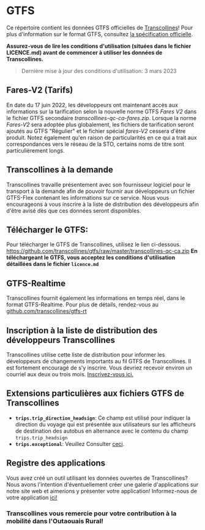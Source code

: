 # GTFS
Ce répertoire contient les données GTFS officielles de [Transcollines](https://www.transcollines.ca/)!
Pour plus d'information sur le format GTFS, consultez [la spécification officielle](https://github.com/google/transit/blob/master/gtfs/spec/en/README.md).

**Assurez-vous de lire les conditions d'utilisation (situées dans le fichier LICENCE.md) avant de commencer à utiliser les données de Transcollines.**

> Dernière mise à jour des conditions d'utilisation: 3 mars 2023

## Fares-V2 (Tarifs)
En date du 17 juin 2022, les développeurs ont maintenant accès aux informations sur la tarification selon la nouvelle norme GTFS _Fares V2_ dans le fichier GTFS secondaire _transcollines-qc-ca-fares.zip_. Lorsque la norme _Fares-V2_ sera adoptée plus globalement, les fichiers de tarification seront ajoutés au GTFS "Régulier" et le fichier spécial _fares-V2_ cessera d'être produit. Notez également qu'en raison de particularités en ce qui a trait aux correspondances vers le réseau de la STO, certains noms de titre sont particulièrement longs.
## Transcollines à la demande
Transcollines travaille présentement avec son fournisseur logiciel pour le transport à la demande afin de pouvoir fournir aux développeurs un fichier GTFS-Flex contenant les informations sur ce service. Nous vous encourageons à vous inscrire à la liste de distribution des développeurs afin d'être avisé dès que ces données seront disponibles.
## Télécharger le GTFS:
Pour télécharger le GTFS de Transcollines, utilisez le lien ci-dessous.
https://github.com/transcollines/gtfs/raw/master/transcollines-qc-ca.zip
**En téléchargeant le GTFS, vous acceptez les conditions d'utilisation détaillées dans le fichier `licence.md`**
## GTFS-Realtime
Transcollines fournit également les informations en temps réel, dans le format GTFS-Realtime. 
Pour plus de détails, rendez-vous au [github.com/transcollines/gtfs-rt](https://github.com/transcollines/gtfs-rt)
## Inscription à la liste de distribution des développeurs Transcollines
Transcollines utilise cette liste de distribution pour informer les développeurs de changements importants au fil GTFS de Transcollines. Il est fortement encouragé de s'y inscrire. Vous devriez recevoir environ un courriel aux deux ou trois mois.
[Inscrivez-vous ici.](https://forms.office.com/Pages/ResponsePage.aspx?id=E7Fe_cNXKEamfise0d6K-7z88p3eAzZIns4uRERv9ZRUNFRTMVM0OFo1NjhMR0ZINEhFUDdVQzU2Uy4u)
## Extensions particulières aux fichiers GTFS de Transcollines
* **`trips.trip_direction_headsign`**: Ce champ est utilisé pour indiquer la direction du voyage qui est présentée aux utilisateurs sur les afficheurs de destination des autobus en alternance avec le contenu du champ `trips.trip_headsign`
* **`trips.exceptional`**: Veuillez Consulter [ceci](https://developers.google.com/transit/gtfs/reference/gtfs-extensions#trips.txt).

## Registre des applications
Vous avez créé un outil utilisant les données ouvertes de Transcollines? Nous avons l'intention d'éventuellement créer une galerie d'applications sur notre site web et aimerions y présenter votre application! Informez-nous de votre application [ici!](https://forms.office.com/Pages/ResponsePage.aspx?id=E7Fe_cNXKEamfise0d6K-7z88p3eAzZIns4uRERv9ZRUMVk0Wko5VEhINlBNSjY1TkUwU0Y2N1FIQy4u)

### Transcollines vous remercie pour votre contribution à la mobilité dans l'Outaouais Rural!

